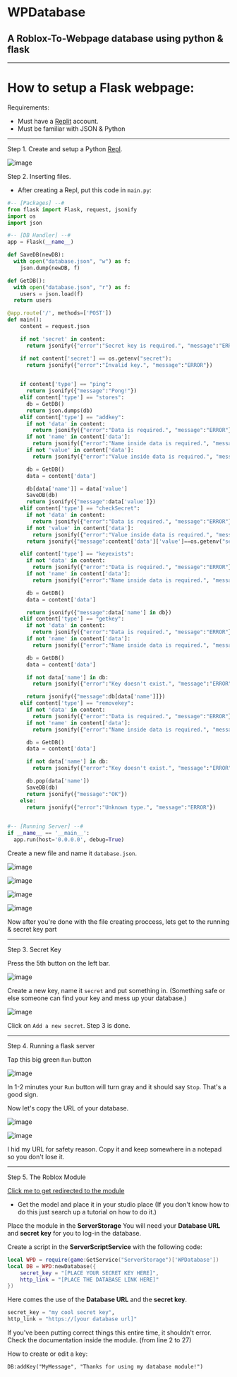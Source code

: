 # WPDatabase
## A Roblox-To-Webpage database using python & flask
-------------

# How to setup a Flask webpage:

Requirements:
- Must have a [Replit](https://replit.com/~) account.
- Must be familiar with JSON & Python

--------------------

Step 1. Create and setup a Python [Repl](https://replit.com/~).

![image](https://user-images.githubusercontent.com/74603733/138714562-46a28540-c789-4d82-994c-21f6ca0f7471.png)


Step 2. Inserting files.

- After creating a Repl, put this code in `main.py`:
```py
#-- [Packages] --#
from flask import Flask, request, jsonify
import os
import json

#-- [DB Handler] --#
app = Flask(__name__)

def SaveDB(newDB):
  with open("database.json", "w") as f:
    json.dump(newDB, f)

def GetDB():
  with open("database.json", "r") as f:
    users = json.load(f)
  return users

@app.route('/', methods=['POST'])
def main():
    content = request.json

    if not 'secret' in content:
      return jsonify({"error":"Secret key is required.", "message":"ERROR"})

    if not content['secret'] == os.getenv("secret"):
      return jsonify({"error":"Invalid key.", "message":"ERROR"})
    

    if content['type'] == "ping":
      return jsonify({"message":"Pong!"})
    elif content['type'] == "stores":
      db = GetDB()
      return json.dumps(db)
    elif content['type'] == "addkey":
      if not 'data' in content:
        return jsonify({"error":"Data is required.", "message":"ERROR"})
      if not 'name' in content['data']:
        return jsonify({"error":"Name inside data is required.", "message":"ERROR"})
      if not 'value' in content['data']:
        return jsonify({"error":"Value inside data is required.", "message":"ERROR"})

      db = GetDB()
      data = content['data']

      db[data['name']] = data['value']
      SaveDB(db)
      return jsonify({"message":data['value']})
    elif content['type'] == "checkSecret":
      if not 'data' in content:
        return jsonify({"error":"Data is required.", "message":"ERROR"})
      if not 'value' in content['data']:
        return jsonify({"error":"Value inside data is required.", "message":"ERROR"})
      return jsonify({"message":content['data']['value']==os.getenv("secret")})

    elif content['type'] == "keyexists":
      if not 'data' in content:
        return jsonify({"error":"Data is required.", "message":"ERROR"})
      if not 'name' in content['data']:
        return jsonify({"error":"Name inside data is required.", "message":"ERROR"})

      db = GetDB()
      data = content['data']

      return jsonify({"message":data['name'] in db})
    elif content['type'] == "getkey":
      if not 'data' in content:
        return jsonify({"error":"Data is required.", "message":"ERROR"})
      if not 'name' in content['data']:
        return jsonify({"error":"Name inside data is required.", "message":"ERROR"})

      db = GetDB()
      data = content['data']

      if not data['name'] in db:
        return jsonify({"error":"Key doesn't exist.", "message":"ERROR"})

      return jsonify({"message":db[data['name']]})
    elif content['type'] == "removekey":
      if not 'data' in content:
        return jsonify({"error":"Data is required.", "message":"ERROR"})
      if not 'name' in content['data']:
        return jsonify({"error":"Name inside data is required.", "message":"ERROR"})

      db = GetDB()
      data = content['data']

      if not data['name'] in db:
        return jsonify({"error":"Key doesn't exist.", "message":"ERROR"})

      db.pop(data['name'])
      SaveDB(db)
      return jsonify({"message":"OK"})
    else:
      return jsonify({"error":"Unknown type.", "message":"ERROR"})
    

#-- [Running Server] --#
if __name__ == '__main__':
  app.run(host='0.0.0.0', debug=True)
```

Create a new file and name it `database.json`.

![image](https://user-images.githubusercontent.com/74603733/138715380-839f80a5-c29d-4d59-84e8-cdc546cd0c59.png)

![image](https://user-images.githubusercontent.com/74603733/138715425-2834411d-6ca4-4f4e-9a05-667947e54422.png)

![image](https://user-images.githubusercontent.com/74603733/138715482-afa85cc0-47ac-49de-a4cc-b83495c33624.png)

![image](https://user-images.githubusercontent.com/74603733/138715854-f6ae20a0-f342-43e7-8d22-eff7e17e0e20.png)

Now after you're done with the file creating proccess, lets get to the running & secret key part

-----------------------------------
Step 3. Secret Key

Press the 5th button on the left bar.

![image](https://user-images.githubusercontent.com/74603733/138716182-3ecd29cf-d3cd-4fb0-8be2-5bd244e3cd21.png)

Create a new key, name it `secret` and put something in. (Something safe or else someone can find your key and mess up your database.)

![image](https://user-images.githubusercontent.com/74603733/138716494-a964e52f-2317-44ee-b23b-6b127966255f.png)

Click on `Add a new secret`. Step 3 is done.

--------------------------
Step 4. Running a flask server

Tap this big green `Run` button 

![image](https://user-images.githubusercontent.com/74603733/138716970-29c07285-62c4-48f9-9f95-79d299ee965f.png)

In 1-2 minutes your `Run` button will turn gray and it should say `Stop`. That's a good sign.

Now let's copy the URL of your database.

![image](https://user-images.githubusercontent.com/74603733/138717522-89b3cf52-5ca4-482d-ac6f-23a412a1257d.png)

![image](https://user-images.githubusercontent.com/74603733/138717662-aaa1d98b-6393-4077-84d8-25fbffedcc6b.png)

I hid my URL for safety reason. Copy it and keep somewhere in a notepad so you don't lose it.

--------------------------
Step 5. The Roblox Module

[Click me to get redirected to the module](https://www.roblox.com/library/7833314427/WPDatabase)
- Get the model and place it in your studio place (If you don't know how to do this just search up a tutorial on how to do it.)

Place the module in the **ServerStorage**
You will need your **Database URL** and **secret key** for you to log-in the database.

Create a script in the **ServerScriptService** with the following code:

```lua
local WPD = require(game:GetService("ServerStorage")['WPDatabase'])
local DB = WPD:newDatabase({
	secret_key = "[PLACE YOUR SECRET KEY HERE]",
	http_link = "[PLACE THE DATABASE LINK HERE]"
})
```

Here comes the use of the **Database URL** and the **secret key**.

```py
secret_key = "my cool secret key",
http_link = "https://[your database url]"
```

If you've been putting correct things this entire time, it shouldn't error. 
Check the documentation inside the module. (from line 2 to 27)

How to create or edit a key:
```
DB:addKey("MyMessage", "Thanks for using my database module!")
```
